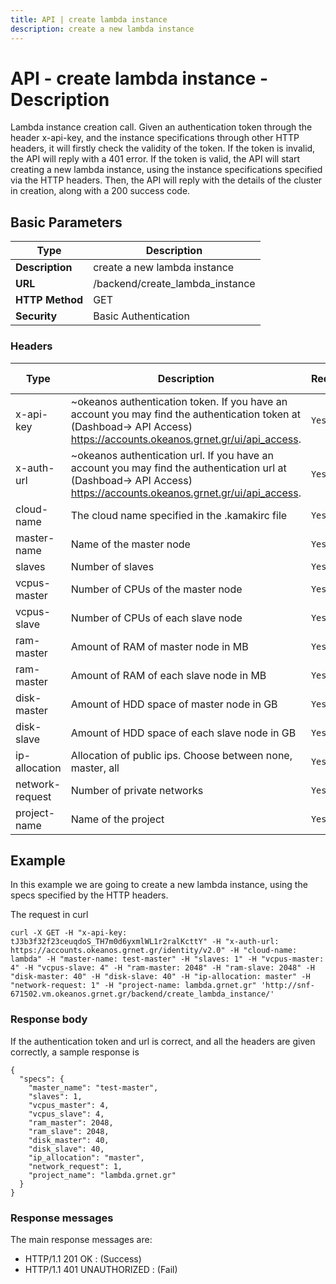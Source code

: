 ```yaml
---
title: API | create lambda instance
description: create a new lambda instance
---
```


# API - create lambda instance - Description

Lambda instance creation call. Given an authentication token through the header x-api-key, and the instance specifications through other HTTP headers, it will firstly check the validity of the token. If the token is invalid, the API will reply with a 401 error. If the token is valid, the API will start creating a new lambda instance, using the instance specifications specified via the HTTP headers. Then, the API will reply with the details of the cluster in creation, along with a 200 success code.

## Basic Parameters

Type | Description |
-------|-----------------|
 **Description** | create a new lambda instance
 **URL**         | /backend/create_lambda_instance
 **HTTP Method** | GET
 **Security**    | Basic Authentication


### Headers

Type | Description | Required | Default value | Example value |
------|-------------|----------|---------------|---------------|
x-api-key | ~okeanos authentication token. If you have an account you may find the authentication token at (Dashboad-> API Access) https://accounts.okeanos.grnet.gr/ui/api_access. | `Yes` | None | tJ3b3f32f23ceuqdoS_TH7m0d6yxmlWL1r2ralKcttY
x-auth-url | ~okeanos authentication url. If you have an account you may find the authentication url at (Dashboad-> API Access) https://accounts.okeanos.grnet.gr/ui/api_access. | `Yes` | None | https://accounts.okeanos.grnet.gr/identity/v2.0
cloud-name | The cloud name specified in the .kamakirc file | `Yes` | None | lambda
master-name | Name of the master node | `Yes` | None | lambda-master
slaves | Number of slaves | `Yes` | None | 3
vcpus-master | Number of CPUs of the master node | `Yes` | None | 4
vcpus-slave | Number of CPUs of each slave node | `Yes` | None | 2
ram-master | Amount of RAM of master node in MB | `Yes` | None | 4096
ram-master | Amount of RAM of each slave node in MB | `Yes` | None | 2048
disk-master | Amount of HDD space of master node in GB | `Yes` | None | 40
disk-slave | Amount of HDD space of each slave node in GB | `Yes` | None | 40
ip-allocation | Allocation of public ips. Choose between none, master, all | `Yes` | None | master
network-request | Number of private networks | `Yes` | None | 1
project-name | Name of the project | `Yes` | None | lambda.grnet.gr


## Example

In this example we are going to create a new lambda instance, using the specs specified by the HTTP headers.

The request in curl

```
curl -X GET -H "x-api-key: tJ3b3f32f23ceuqdoS_TH7m0d6yxmlWL1r2ralKcttY" -H "x-auth-url: https://accounts.okeanos.grnet.gr/identity/v2.0" -H "cloud-name: lambda" -H "master-name: test-master" -H "slaves: 1" -H "vcpus-master: 4" -H "vcpus-slave: 4" -H "ram-master: 2048" -H "ram-slave: 2048" -H "disk-master: 40" -H "disk-slave: 40" -H "ip-allocation: master" -H "network-request: 1" -H "project-name: lambda.grnet.gr" 'http://snf-671502.vm.okeanos.grnet.gr/backend/create_lambda_instance/'
```


### Response body

If the authentication token and url is correct, and all the headers are given correctly, a sample response is

```
{
  "specs": {
    "master_name": "test-master",
    "slaves": 1,
    "vcpus_master": 4,
    "vcpus_slave": 4,
    "ram_master": 2048,
    "ram_slave": 2048,
    "disk_master": 40,
    "disk_slave": 40,
    "ip_allocation": "master",
    "network_request": 1,
    "project_name": "lambda.grnet.gr"
  }
}
```


### Response messages

The main response messages are:

- HTTP/1.1 201 OK : (Success)
- HTTP/1.1 401 UNAUTHORIZED : (Fail)
